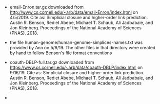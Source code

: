 
+ email-Enron.tar.gz downloaded from
  http://www.cs.cornell.edu/~arb/data/email-Enron/index.html
  on 4/5/2019. Cite as:
	  Simplicial closure and higher-order link prediction.
	  Austin R. Benson, Rediet Abebe, Michael T. Schaub, Ali Jadbabaie, and Jon Kleinberg.
	  Proceedings of the National Academy of Sciences (PNAS), 2018.
	  
+ the file human-genome/human-genome-simplices-names.txt was provided by
  Ann on 5/9/19. The other files in that directory were created by hand to
  follow Benson's file format conventions
  
+ coauth-DBLP-full.tar.gz downloaded from
  https://www.cs.cornell.edu/~arb/data/coauth-DBLP/index.html
  on 9/16/19. Cite as:
	  Simplicial closure and higher-order link prediction.
	  Austin R. Benson, Rediet Abebe, Michael T. Schaub, Ali Jadbabaie, and Jon Kleinberg.
	  Proceedings of the National Academy of Sciences (PNAS), 2018.
	  
+ 
